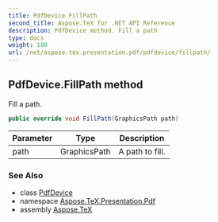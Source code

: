 ```yaml
---
title: PdfDevice.FillPath
second_title: Aspose.TeX for .NET API Reference
description: PdfDevice method. Fill a path
type: docs
weight: 180
url: /net/aspose.tex.presentation.pdf/pdfdevice/fillpath/
---
```

## PdfDevice.FillPath method

Fill a path.

```csharp
public override void FillPath(GraphicsPath path)
```

| Parameter | Type | Description |
| --- | --- | --- |
| path | GraphicsPath | A path to fill. |

### See Also

* class [PdfDevice](../)
* namespace [Aspose.TeX.Presentation.Pdf](../../pdfdevice/)
* assembly [Aspose.TeX](../../../)


